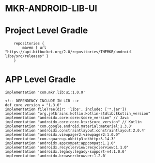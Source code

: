 # MKR-ANDROID-LIB-UI

#	Project Level Gradle
		repositories {
			maven { url "https://api.bitbucket.org/2.0/repositories/THEMKR/android-libs/src/releases" }
		}

#	APP Level Gradle

    implementation 'com.mkr.lib:ui:1.0.0'
	
	<!-- DEPENDENCY INCLUDE IN LIB -->
    def core_version = "1.3.0"
    implementation fileTree(dir: 'libs', include: ['*.jar'])
    implementation "org.jetbrains.kotlin:kotlin-stdlib:$kotlin_version"
    implementation "androidx.core:core:$core_version" // Java
    implementation "androidx.core:core-ktx:$core_version" // Kotlin
    implementation 'com.google.android.material:material:1.3.0'
    implementation 'androidx.constraintlayout:constraintlayout:2.0.4'
    implementation "androidx.viewpager2:viewpager2:1.0.0"
    implementation 'com.squareup.okhttp3:okhttp:3.14.3'
    implementation 'androidx.appcompat:appcompat:1.1.0'
    implementation 'androidx.recyclerview:recyclerview:1.1.0'
    implementation 'androidx.legacy:legacy-support-v4:1.0.0'
    implementation 'androidx.browser:browser:1.2.0'
